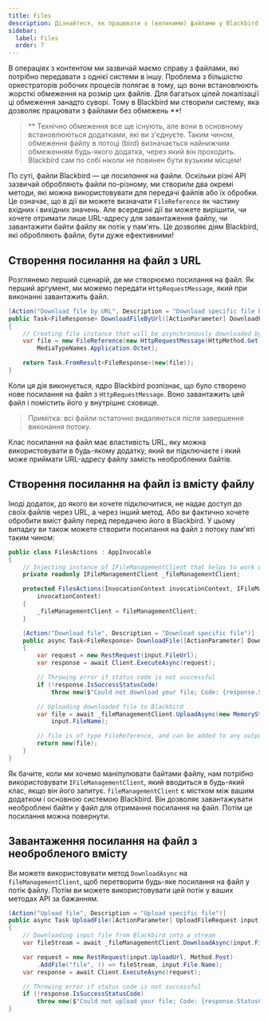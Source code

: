 ```yaml
---
title: Files
description: Дізнайтеся, як працювати з (великими) файлами у Blackbird.
sidebar:
  label: Files
  order: 7
---
```


В операціях з контентом ми зазвичай маємо справу з файлами, які потрібно передавати з однієї системи в іншу. Проблема з більшістю оркестраторів робочих процесів полягає в тому, що вони встановлюють жорсткі обмеження на розмір цих файлів. Для багатьох цілей локалізації ці обмеження занадто суворі. Тому в Blackbird ми створили систему, яка дозволяє працювати з файлами без обмежень \*\*!

> \*\* Технічно обмеження все ще існують, але вони в основному встановлюються додатками, які ви з'єднуєте. Таким чином, обмеження файлу в потоці (bird) визначається найнижчим обмеженням будь-якого додатка, через який він проходить. Blackbird сам по собі ніколи не повинен бути вузьким місцем!

По суті, файли Blackbird — це _посилання_ на файли. Оскільки різні API зазвичай обробляють файли по-різному, ми створили два окремі методи, які можна використовувати для передачі файлів або їх обробки. Це означає, що в дії ви можете визначати `FileReference` як частину вхідних і вихідних значень. Але всередині дії ви можете вирішити, чи хочете отримати лише URL-адресу для завантаження файлу, чи завантажити байти файлу як потік у пам'ять. Це дозволяє діям Blackbird, які обробляють файли, бути дуже ефективними!

## Створення посилання на файл з URL

Розглянемо перший сценарій, де ми створюємо посилання на файл. Як перший аргумент, ми можемо передати `HttpRequestMessage`, який при виконанні завантажить файл.

```cs
[Action("Download file by URL", Description = "Download specific file by URL")]
public Task<FileResponse> DownloadFileByUrl([ActionParameter] DownloadFileRequest input)
{
    // Creating file instance that will be asynchronously downloaded by Blackbird
    var file = new FileReference(new HttpRequestMessage(HttpMethod.Get, input.FileUrl), input.FileName,
        MediaTypeNames.Application.Octet);

    return Task.FromResult<FileResponse>(new(file));
}
```

Коли ця дія виконується, ядро Blackbird розпізнає, що було створено нове посилання на файл з `HttpRequestMessage`. Воно завантажить цей файл і помістить його у внутрішнє сховище.

> Примітка: всі файли остаточно видаляються після завершення виконання потоку.

Клас посилання на файл має властивість URL, яку можна використовувати в будь-якому додатку, який ви підключаєте і який може приймати URL-адресу файлу замість необроблених байтів.

## Створення посилання на файл із вмісту файлу

Іноді додаток, до якого ви хочете підключитися, не надає доступ до своїх файлів через URL, а через інший метод. Або ви фактично хочете обробити вміст файлу перед передачею його в Blackbird.
У цьому випадку ви також можете створити посилання на файл з потоку пам'яті таким чином:

```cs
public class FilesActions : AppInvocable
{
    // Injecting instance of IFileManagementClient that helps to work with files inside of Blackbird
    private readonly IFileManagementClient _fileManagementClient;

    protected FilesActions(InvocationContext invocationContext, IFileManagementClient fileManagementClient) : base(
        invocationContext)
    {
        _fileManagementClient = fileManagementClient;
    }

    [Action("Download file", Description = "Download specific file")]
    public async Task<FileResponse> DownloadFile([ActionParameter] DownloadFileRequest input)
    {
        var request = new RestRequest(input.FileUrl);
        var response = await Client.ExecuteAsync(request);

        // Throwing error if status code is not successful
        if (!response.IsSuccessStatusCode)
            throw new($"Could not download your file; Code: {response.StatusCode}");

        // Uploading downloaded file to Blackbird
        var file = await _fileManagementClient.UploadAsync(new MemoryStream(response.RawBytes!), response.ContentType!,
            input.FileName);

        // file is of type FileReference, and can be added to any output class
        return new(file);
    }
}
```

Як бачите, коли ми хочемо маніпулювати байтами файлу, нам потрібно використовувати `IFileManagementClient`, який вводиться в будь-який клас, якщо він його запитує.
`fileManagementClient` є містком між вашим додатком і основною системою Blackbird. Він дозволяє завантажувати необроблені байти у файл для отримання посилання на файл. Потім це посилання можна повернути.

## Завантаження посилання на файл з необробленого вмісту

Ви можете використовувати метод `DownloadAsync` на `fileManagementClient`, щоб перетворити будь-яке посилання на файл у потік файлу. Потім ви можете використовувати цей потік у ваших методах API за бажанням.

```cs
[Action("Upload file", Description = "Upload specific file")]
public async Task UploadFile([ActionParameter] UploadFileRequest input)
{
    // Downloading input file from Blackbird into a stream
    var fileStream = await _fileManagementClient.DownloadAsync(input.File);

    var request = new RestRequest(input.UploadUrl, Method.Post)
        .AddFile("file", () => fileStream, input.File.Name);
    var response = await Client.ExecuteAsync(request);

    // Throwing error if status code is not successful
    if (!response.IsSuccessStatusCode)
        throw new($"Could not upload your file; Code: {response.StatusCode}");
}
```